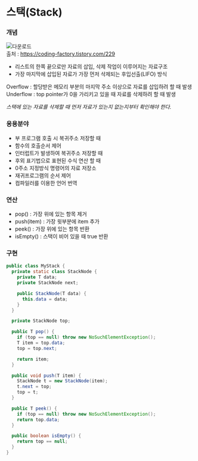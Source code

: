 # 스택(Stack) #

### 개념 ###
![다운로드](https://user-images.githubusercontent.com/34119641/111282240-24b9ed80-8681-11eb-95bc-4cb95934f50d.jpg)  
출처 : https://coding-factory.tistory.com/229  
  
- 리스트의 한쪽 끝으로만 자료의 삽입, 삭제 작업이 이루어지는 자료구조
- 가장 마지막에 삽입된 자료가 가장 먼저 삭제되는 후입선출(LIFO) 방식
  
Overflow : 할당받은 메모리 부분의 마지막 주소 이상으로 자료를 삽입하려 할 때 발생  
Underflow : top pointer가 0을 가리키고 있을 때 자료를 삭제하려 할 때 발생  

*스택에 있는 자료를 삭제할 때 먼저 자료가 있는지 없는지부터 확인해야 한다.*  

### 응용분야 ###
- 부 프로그램 호출 시 복귀주소 저장할 때
- 함수의 호출순서 제어
- 인터럽트가 발생하여 복귀주소 저장할 때
- 후외 표기법으로 표현된 수식 연산 할 때
- 0주소 지정방식 명령어의 자료 저장소
- 재귀프로그램의 순서 제어
- 컴파일러를 이용한 언어 번역  
  
### 연산 ###
- pop() : 가장 위에 있는 항목 제거
- push(item) : 가장 윗부분에 item 추가
- peek() : 가장 위에 있는 항목 반환
- isEmpty() : 스택이 비어 있을 때 true 반환

### 구현 ###
```java
public class MyStack {
  private static class StackNode {
    private T data;
    private StackNode next;

    public StackNode(T data) {
      this.data = data;
    }
  }

  private StackNode top;

  public T pop() {
    if (top == null) throw new NoSuchElementException();
    T item = top.data;
    top = top.next;

    return item;
  }

  public void push(T item) {
    StackNode t = new StackNode(item);
    t.next = top;
    top = t;
  }

  public T peek() {
    if (top == null) throw new NoSuchElementException();
    return top.data;
  }

  public boolean isEmpty() {
    return top == null;
  }
}
```
